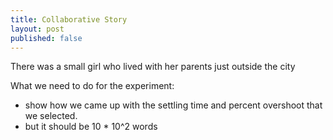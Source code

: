 ```yaml
---
title: Collaborative Story
layout: post
published: false
---
```

There was a small girl who lived with her parents just outside the city <completethis>

What we need to do for the experiment:
- show how we came up with the settling time and percent overshoot that we selected.
- but it should be 10 * 10^2 words